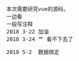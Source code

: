 <pre>    本次需要研究vue的源码，    一边看    一般写注释    2018 3-22 加油    2018 3-24 艹 看不下去了</pre><pre>    2018 5-2  数据绑定 </pre>